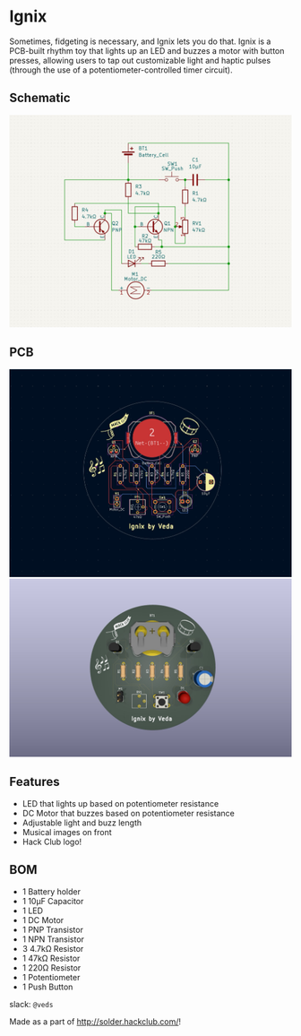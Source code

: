 # Ignix

Sometimes, fidgeting is necessary, and Ignix lets you do that. Ignix is a PCB-built rhythm toy that lights up an LED and buzzes a motor with button presses, allowing users to tap out customizable light and haptic pulses (through the use of a potentiometer-controlled timer circuit).

## Schematic
![](https://github.com/vkunamneni1/Ignix/blob/4d3cd5cc5365889c4ba98323917d2d7b8c89949a/assets/Ignix_Schem_SS.png)

## PCB
![](https://github.com/vkunamneni1/Ignix/blob/4d3cd5cc5365889c4ba98323917d2d7b8c89949a/assets/Ignix_PCB_SS.png)
![](https://github.com/vkunamneni1/Ignix/blob/4d3cd5cc5365889c4ba98323917d2d7b8c89949a/assets/Ignix_3D_SS.png)

## Features
- LED that lights up based on potentiometer resistance 
- DC Motor that buzzes based on potentiometer resistance
- Adjustable light and buzz length
- Musical images on front
- Hack Club logo!

## BOM
- 1 Battery holder
- 1 10µF Capacitor
- 1 LED
- 1 DC Motor
- 1 PNP Transistor
- 1 NPN Transistor
- 3 4.7kΩ Resistor
- 1 47kΩ Resistor
- 1 220Ω Resistor
- 1 Potentiometer
- 1 Push Button
  
slack: `@veds`

Made as a part of http://solder.hackclub.com/!

